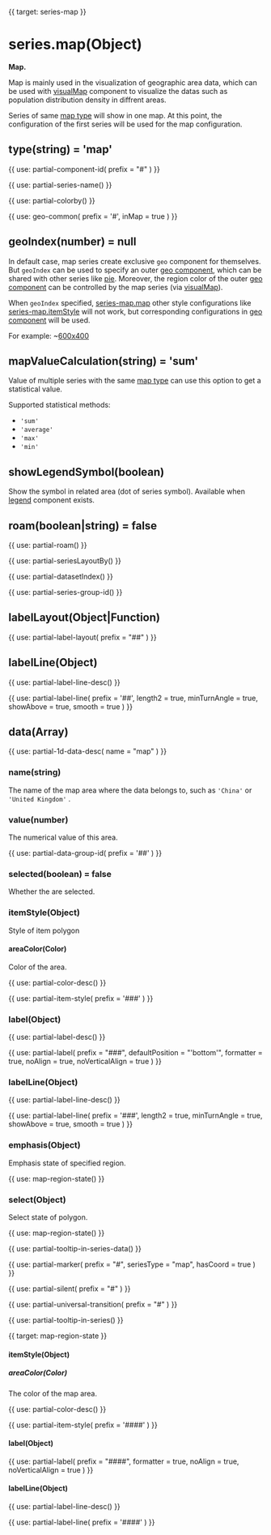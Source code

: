 
{{ target: series-map }}

# series.map(Object)

**Map.**

Map is mainly used in the visualization of geographic area data, which can be used with [visualMap](~visualMap) component to visualize the datas such as population distribution density in diffrent areas.

Series of same [map type](~series-map.map) will show in one map. At this point, the configuration of the first series will be used for the map configuration.

## type(string) = 'map'

{{ use: partial-component-id(
    prefix = "#"
) }}

{{ use: partial-series-name() }}

{{ use: partial-colorby() }}

{{ use: geo-common(
    prefix = '#',
    inMap = true
) }}

## geoIndex(number) = null

In default case, map series create exclusive `geo` component for themselves. But `geoIndex` can be used to specify an outer [geo component](~geo), which can be shared with other series like [pie](~series-pie). Moreover, the region color of the outer [geo component](~geo) can be controlled by the map series (via [visualMap](~visualMap)).

When `geoIndex` specified, [series-map.map](~series-map.map) other style configurations like [series-map.itemStyle](~series-map.itemStyle) will not work, but corresponding configurations in [geo component](~geo) will be used.

For example:
~[600x400](${galleryViewPath}geo-map-scatter&reset=1&edit=1)

## mapValueCalculation(string) = 'sum'

Value of multiple series with the same [map type](~series-map.map) can use this option to get a statistical value.

Supported statistical methods:

+ `'sum'`
+ `'average'`
+ `'max'`
+ `'min'`

## showLegendSymbol(boolean)

Show the symbol in related area (dot of series symbol). Available when [legend](~legend) component exists.

## roam(boolean|string) = false

{{ use: partial-roam() }}

{{ use: partial-seriesLayoutBy() }}

{{ use: partial-datasetIndex() }}

{{ use: partial-series-group-id() }}

## labelLayout(Object|Function)

{{ use: partial-label-layout(
    prefix = "##"
) }}

## labelLine(Object)

{{ use: partial-label-line-desc() }}

{{ use: partial-label-line(
    prefix = '##',
    length2 = true,
    minTurnAngle = true,
    showAbove = true,
    smooth = true
) }}

## data(Array)

{{ use: partial-1d-data-desc(
    name = "map"
) }}

### name(string)

The name of the map area where the data belongs to, such as `'China'` or `'United Kingdom'` .

### value(number)

The numerical value of this area.

{{ use: partial-data-group-id(
    prefix = '##'
) }}

### selected(boolean) = false

Whether the are selected.

### itemStyle(Object)

Style of item polygon

#### areaColor(Color)

Color of the area.

{{ use: partial-color-desc() }}

{{ use: partial-item-style(
    prefix = '###'
) }}

### label(Object)

{{ use: partial-label-desc() }}

{{ use: partial-label(
    prefix = "###",
    defaultPosition = "'bottom'",
    formatter = true,
    noAlign = true,
    noVerticalAlign = true
) }}

### labelLine(Object)

{{ use: partial-label-line-desc() }}

{{ use: partial-label-line(
    prefix = '###',
    length2 = true,
    minTurnAngle = true,
    showAbove = true,
    smooth = true
) }}

### emphasis(Object)

Emphasis state of specified region.

{{ use: map-region-state() }}

### select(Object)

Select state of polygon.

{{ use: map-region-state() }}

{{ use: partial-tooltip-in-series-data() }}

{{ use: partial-marker(
    prefix = "#",
    seriesType = "map",
    hasCoord = true
) }}

{{ use: partial-silent(
    prefix = "#"
) }}

{{ use: partial-universal-transition(
    prefix = "#"
) }}

{{ use: partial-tooltip-in-series() }}



{{ target: map-region-state }}

#### itemStyle(Object)

##### areaColor(Color)

The color of the map area.

{{ use: partial-color-desc() }}

{{ use: partial-item-style(
    prefix = '####'
) }}

#### label(Object)

{{ use: partial-label(
    prefix = "####",
    formatter = true,
    noAlign = true,
    noVerticalAlign = true
) }}

#### labelLine(Object)

{{ use: partial-label-line-desc() }}

{{ use: partial-label-line(
    prefix = '####'
) }}

